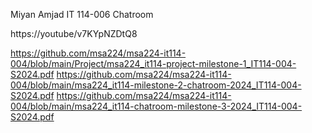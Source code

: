 Miyan Amjad
IT 114-006
Chatroom



https://youtube/v7KYpNZDtQ8

https://github.com/msa224/msa224-it114-004/blob/main/Project/msa224_it114-project-milestone-1_IT114-004-S2024.pdf
https://github.com/msa224/msa224-it114-004/blob/main/msa224_it114-milestone-2-chatroom-2024_IT114-004-S2024.pdf
https://github.com/msa224/msa224-it114-004/blob/main/msa224_it114-chatroom-milestone-3-2024_IT114-004-S2024.pdf

